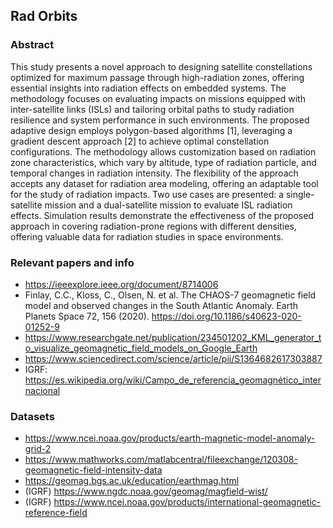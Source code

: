 ## Rad Orbits

### Abstract

This study presents a novel approach to designing satellite constellations optimized for maximum passage through high-radiation zones, 
offering essential insights into radiation effects on embedded systems. The methodology focuses on evaluating impacts on missions 
equipped with inter-satellite links (ISLs) and tailoring orbital paths to study radiation resilience and system performance in such environments. 
The proposed adaptive design employs polygon-based algorithms [1], leveraging a gradient descent approach [2] to achieve optimal constellation 
configurations. The methodology allows customization based on radiation zone characteristics, which vary by altitude, type of radiation particle, 
and temporal changes in radiation intensity. The flexibility of the approach accepts any dataset for radiation area modeling, 
offering an adaptable tool for the study of radiation impacts. Two use cases are presented: a single-satellite mission 
and a dual-satellite mission to evaluate ISL radiation effects. Simulation results demonstrate the effectiveness of the 
proposed approach in covering radiation-prone regions with different densities, offering valuable data for radiation studies in space environments.

### Relevant papers and info

* https://ieeexplore.ieee.org/document/8714006
* Finlay, C.C., Kloss, C., Olsen, N. et al. The CHAOS-7 geomagnetic field model and observed changes in the South Atlantic Anomaly. Earth Planets Space 72, 156 (2020). https://doi.org/10.1186/s40623-020-01252-9
* https://www.researchgate.net/publication/234501202_KML_generator_to_visualize_geomagnetic_field_models_on_Google_Earth
* https://www.sciencedirect.com/science/article/pii/S1364682617303887
* IGRF: https://es.wikipedia.org/wiki/Campo_de_referencia_geomagnético_internacional

### Datasets

* https://www.ncei.noaa.gov/products/earth-magnetic-model-anomaly-grid-2
* https://www.mathworks.com/matlabcentral/fileexchange/120308-geomagnetic-field-intensity-data
* https://geomag.bgs.ac.uk/education/earthmag.html
* (IGRF) https://www.ngdc.noaa.gov/geomag/magfield-wist/
* (IGRF) https://www.ncei.noaa.gov/products/international-geomagnetic-reference-field
